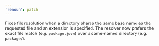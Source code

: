```yaml
---
'renoun': patch
---
```


Fixes file resolution when a directory shares the same base name as the
requested file and an extension is specified. The resolver now prefers the
exact file match (e.g. `package.json`) over a same‑named directory (e.g.
`package/`).
